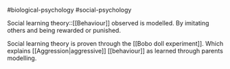 #biological-psychology 
#social-psychology

Social learning theory::[[Behaviour]] observed is modelled. By imitating others and being rewarded or punished. 
<!--SR:!2023-11-08,4,270-->
Social learning theory is proven through the [[Bobo doll experiment]]. Which explains [[Aggression|aggressive]] [[behaviour]] as learned through parents modelling.